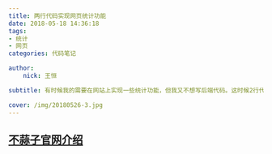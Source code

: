 ```yaml
---
title: 两行代码实现网页统计功能
date: 2018-05-18 14:36:18
tags:
- 统计
- 网页
categories: 代码笔记

author:
	nick: 王恒

subtitle: 有时候我的需要在网站上实现一些统计功能，但我又不想写后端代码。这时候2行代码就可以解决这个问题了

cover: /img/20180526-3.jpg
---
```




## [不蒜子官网介绍](http://busuanzi.ibruce.info/)

